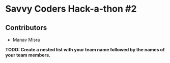 # Savvy Coders Hack-a-thon #2

## Contributors

+ Manav Misra

**TODO: Create a nested list with your team name followed by the names of your team members.**
